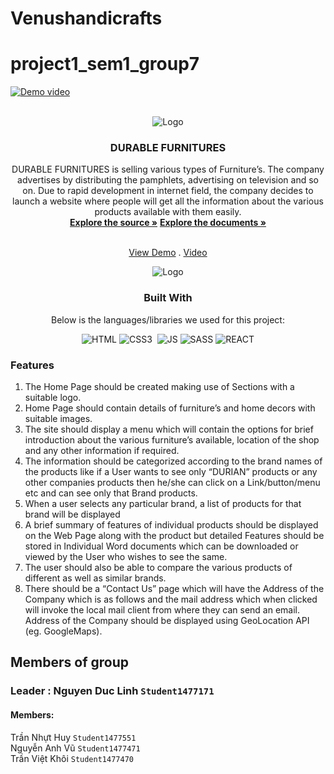 # Venushandicrafts
# project1_sem1_group7
[![Demo video](https://img.youtube.com/vi/sEgDnwM-zfo&ab/0.jpg)](https://www.youtube.com/watch?v=sEgDnwM-zfo&ab)
<a  name="readme-top"></a>
  
<!-- VENUS HANDICRAFTS -->

<br  />

<div  align="center">


<img  src="![Alt text](src/assets/images/Logo-Venus-main.png)"  alt="Logo"  width="768px"  height="auto">

</a>

  

<h3  align="center">DURABLE FURNITURES</h3>

  DURABLE FURNITURES is selling various types of Furniture’s. The company advertises by distributing the pamphlets, advertising on television and so on. Due to rapid development in internet field, the company decides to launch a website where people will get all the information about the various products available with them easily.
  <br  />
  <a  href="https://github.com/AliNguy3n/eProject-Fpt-Aptech-Group1-Durable-Furniture.git"><strong>Explore the source »</strong></a>
  <a  href="https://github.com/AliNguy3n/eProject-Fpt-Aptech-Group1-Durable-Furniture/tree/0bdf01110342da7cd513cae701f6f8eed61816cd/documents" target="_blank"><strong>Explore the documents »</strong></a>

  <br  /><a  href="https://e-project-fpt-aptech-group1-durable-furniture.vercel.app/" target="_blank">View Demo</a>  . <a  href="https://youtu.be/sEgDnwM-zfo&ab" target="_blank">Video</a>

<img  src="https://raw.githubusercontent.com/AliNguy3n/eProject-Fpt-Aptech-Group1-Durable-Furniture/main/public/images/UI-DEMO.png"  alt="Logo"  width="768px"  height="auto">

  ### Built With
  Below is the languages/libraries we used for this project:


  
  

![HTML]&nbsp;![CSS3] &nbsp;![JS]&nbsp;![SASS]&nbsp;![REACT]
<div  align="left">



  
### Features </br>
<ol>
<li>
The Home Page should be created making use of Sections with a suitable logo.</br>
</li>
<li>
Home Page should contain details of furniture’s and home decors with suitable images. </br>
</li>
<li>
The site should display a menu which will contain the options for brief introduction about the various furniture’s available, location of the shop and any other information if required.</br>
</li>
<li>
The information should be categorized according to the brand names of the products like if a User wants to see only “DURIAN” products or any other companies products then he/she can click on a Link/button/menu etc and can see only that Brand products.</br>
</li>
<li>
When a user selects any particular brand, a list of products for that brand will be displayed</br>
</li>
<li>
A brief summary of features of individual products should be displayed on the Web Page along with the product but detailed Features should be stored in Individual Word documents which can be downloaded or viewed by the User who wishes to see the same.</br>
</li>
<li>
The user should also be able to compare the various products of different as well as similar brands.</br>
</li>
<li>
There should be a “Contact Us” page which will have the Address of the Company which is as follows and the mail address which when clicked will invoke the local mail client from where they can send an email. Address of the Company should be displayed using GeoLocation API (eg. GoogleMaps).</br>
</ol>

 ## Members of group
 ### Leader : Nguyen Duc Linh `Student1477171`
#### Members:
Trần Nhựt Huy `Student1477551` </br>
Nguyễn Anh Vũ `Student1477471` </br>
Trần Việt Khôi `Student1477470` </br>

















[HTML]:https://img.shields.io/badge/HTML5-E34F26?style=for-the-badge&logo=html5&logoColor=white
[CSS3]:https://img.shields.io/badge/CSS3-1572B6?style=for-the-badge&logo=css3&logoColor=white
[JS]:https://img.shields.io/badge/JavaScript-F7DF1E?style=for-the-badge&logo=javascript&logoColor=black
[SASS]:https://img.shields.io/badge/Sass-CC6699?style=for-the-badge&logo=sass&logoColor=white
[REACT]:https://img.shields.io/badge/React-20232A?style=for-the-badge&logo=react&logoColor=61DAFB

